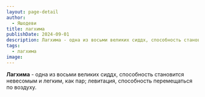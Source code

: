 ```yaml
---
layout: page-detail
author:
  - Яшодеви
title: лагхима
publishDate: 2024-09-01
description: Лагхима - одна из восьми великих сиддх, способность становится невесомым и легким, как пар; левитация, способность перемещаться по воздуху.
tags:
  - лагхима
image:
---
```

**Лагхима** - одна из восьми великих сиддх, способность становится невесомым и легким, как пар; левитация, способность перемещаться по воздуху.

